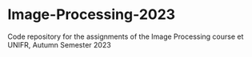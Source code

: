 # Image-Processing-2023
Code repository for the assignments of the Image Processing course et UNIFR, Autumn Semester 2023
